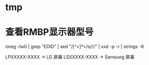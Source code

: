 tmp
===

查看RMBP显示器型号
===
ioreg -lw0 | grep \"EDID\" | sed "/[^<]*</s///" | xxd -p -r | strings -6
 
 
LPXXXXX-XXXX -> LG 屏幕
LSXXXXX-XXXX -> Samsung 屏幕
